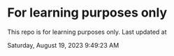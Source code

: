 # For learning purposes only
This repo is for learning purposes only.
Last updated at

Saturday, August 19, 2023 9:49:23 AM

